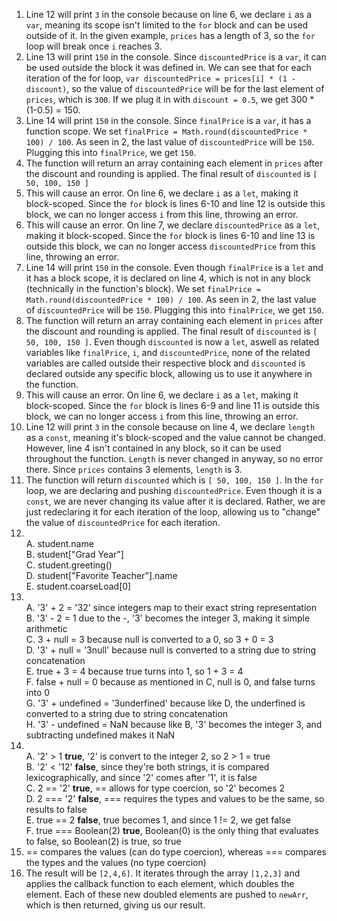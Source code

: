 1. Line 12 will print `3` in the console because on line 6, we declare `i` as a `var`, meaning its scope isn't limited to the `for` block and can be used outside of it. In the given example, `prices` has a length of 3, so the `for` loop will break once `i` reaches 3.
2. Line 13 will print `150` in the console. Since `discountedPrice` is a `var`, it can be used outside the block it was defined in. We can see that for each iteration of the for loop, `var discountedPrice = prices[i] * (1 - discount)`, so the value of `discountedPrice` will be for the last element of `prices`, which is `300`. If we plug it in with `discount = 0.5`, we get 300 * (1-0.5) = 150.
3. Line 14 will print `150` in the console. Since `finalPrice` is a `var`, it has a function scope. We set `finalPrice = Math.round(discountedPrice * 100) / 100`. As seen in 2, the last value of `discountedPrice` will be `150`. Plugging this into `finalPrice`, we get `150`.
4. The function will return an array containing each element in `prices` after the discount and rounding is applied. The final result of `discounted` is `[ 50, 100, 150 ]`
5. This will cause an error. On line 6, we declare `i` as a `let`, making it block-scoped. Since the `for` block is lines 6-10 and line 12 is outside this block, we can no longer access `i` from this line, throwing an error.
6. This will cause an error. On line 7, we declare `discountedPrice` as a `let`, making it block-scoped. Since the `for` block is lines 6-10 and line 13 is outside this block, we can no longer access `discountedPrice` from this line, throwing an error.
7. Line 14 will print `150` in the console. Even though `finalPrice` is a `let` and it has a block scope, it is declared on line 4, which is not in any block (technically in the function's block). We set `finalPrice = Math.round(discountedPrice * 100) / 100`. As seen in 2, the last value of `discountedPrice` will be `150`. Plugging this into `finalPrice`, we get `150`.
8. The function will return an array containing each element in `prices` after the discount and rounding is applied. The final result of `discounted` is `[ 50, 100, 150 ]`. Even though `discounted` is now a `let`, aswell as related variables like `finalPrice`, `i`, and `discountedPrice`, none of the related variables are called outside their respective block and `discounted` is declared outside any specific block, allowing us to use it anywhere in the function.
9. This will cause an error. On line 6, we declare `i` as a `let`, making it block-scoped. Since the `for` block is lines 6-9 and line 11 is outside this block, we can no longer access `i` from this line, throwing an error.
10. Line 12 will print `3` in the console because on line 4, we declare `length` as a `const`, meaning it's block-scoped and the value cannot be changed. However, line 4 isn't contained in any block, so it can be used throughout the function. `Length` is never changed in anyway, so no error there. Since `prices` contains 3 elements, `length` is 3.
11. The function will return `discounted` which is `[ 50, 100, 150 ]`. In the `for` loop, we are declaring and pushing `discountedPrice`. Even though it is a `const`, we are never changing its value after it is declared. Rather, we are just redeclaring it for each iteration of the loop, allowing us to "change" the value of `discountedPrice` for each iteration.
12. <br> A. student.name
    <br> B. student["Grad Year"]
    <br> C. student.greeting()
    <br> D. student["Favorite Teacher"].name
    <br> E. student.coarseLoad[0]
13. <br> A. '3' + 2 = '32' since integers map to their exact string representation
    <br> B. '3' - 2 = 1 due to the -, '3' becomes the integer 3, making it simple arithmetic
    <br> C. 3 + null = 3 because null is converted to a 0, so 3 + 0 = 3
    <br> D. '3' + null = '3null' because null is converted to a string due to string concatenation
    <br> E. true + 3 = 4 because true turns into 1, so 1 + 3 = 4
    <br> F. false + null = 0 because as mentioned in C, null is 0, and false turns into 0
    <br> G. '3' + undefined = '3underfined' because like D, the underfined is converted to a string due to string concatenation
    <br> H. '3' - undefined = NaN because like B, '3' becomes the integer 3, and subtracting undefined makes it NaN
14. <br> A. '2' > 1 **true**, '2' is convert to the integer 2, so 2 > 1 = true
    <br> B. '2' < '12' **false**, since they're both strings, it is compared lexicographically, and since '2' comes after '1', it is false
    <br> C. 2 == '2' **true**, == allows for type coercion, so '2' becomes 2
    <br> D. 2 === '2' **false**, === requires the types and values to be the same, so results to false
    <br> E. true == 2 **false**, true becomes 1, and since 1 != 2, we get false
    <br> F. true === Boolean(2) **true**, Boolean(0) is the only thing that evaluates to false, so Boolean(2) is true, so true
15. == compares the values (can do type coercion), whereas === compares the types and the values (no type coercion)
17. The result will be `[2,4,6]`. It iterates through the array `[1,2,3]` and applies the callback function to each element, which doubles the element. Each of these new doubled elements are pushed to `newArr`, which is then returned, giving us our result.
